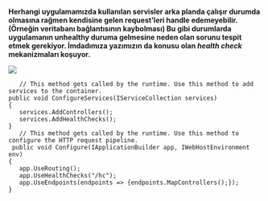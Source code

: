 <strong>Herhangi uygulamamızda kullanılan servisler arka planda çalışır durumda olmasına rağmen kendisine gelen request’leri handle edemeyebilir. (Örneğin veritabanı bağlantısının kaybolması) Bu gibi durumlarda uygulamanın unhealthy duruma gelmesine neden olan sorunu tespit etmek gerekiyor. İmdadımıza yazımızın da konusu olan <em>health check</em> mekanizmaları koşuyor.</strong>



![](https://www.linkpicture.com/q/indir_15.png)



       // This method gets called by the runtime. Use this method to add services to the container.
    public void ConfigureServices(IServiceCollection services)
    {
       services.AddControllers();
       services.AddHealthChecks();
    }
       // This method gets called by the runtime. Use this method to configure the HTTP request pipeline.
     public void Configure(IApplicationBuilder app, IWebHostEnvironment env)
    {
       app.UseRouting();
       app.UseHealthChecks("/hc"); 
       app.UseEndpoints(endpoints => {endpoints.MapControllers();});
    }
